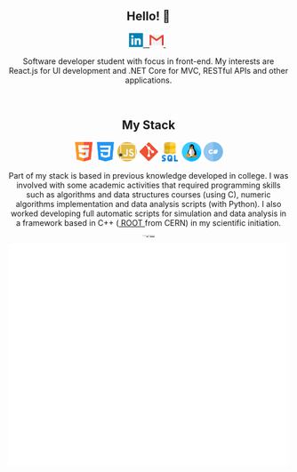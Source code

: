 <h2 align="center"> Hello! 👋 </h2>

<p align="center">
    <a target="_blank" href="https://www.linkedin.com/in/caique-campos1996/" > 
        <img src="icons/linkedin.svg" alt="LinkedIn"  width="25px"/> 
        &nbsp;
    </a>

  <a target="_blank" href="mailto:kaique.campos13@gmail.com"> 
    <img src="icons/gmail.svg" alt="GMail" width="25px">
  </a>
  &nbsp;

  <!--<a target="_blank" href="https://github.com/Oliveiras96"> 
     <img src="https://www.flaticon.com/svg/vstatic/svg/733/733609.svg?token=exp=1610838760~hmac=de205bfdd1b8e0ed16e6cc5cd3a5251a" alt="GitHub" width="25px">
  </a>
  &nbsp; -->

</p>

<p align="center">
 Software developer student with focus in front-end. My interests are React.js for UI development and .NET Core for MVC, RESTful APIs and other applications.
</p>

<br>
 
<h2 align="center"> My Stack </h2>

<p align="center">
  
  <img src="icons/html5.svg" width="35px">
 
  <img src="icons/css-3.svg" alt="css3" width="35px">
 
  <img src="icons/javascript.svg" alt="Javascript" width="35px">
  
  <img src="icons/git.png" alt="git" width="35px">
  
  <img src="icons/sql-server.svg" alt="SQL" width="35px">
  
  <img src="icons/linux.svg" alt="Linux" width="35px">

  <img src="icons/hashtag.svg" alt="csharp" width="35px">
 
  <!--<img src="icons/c.svg" alt="c" width="35px"> -->
  
  <!-- <img src="icons/python.svg" alt="Python" width="35px"> -->
  
</p>

<p align="center">
  Part of my stack is based in previous knowledge developed in college. 
  I was involved with some academic activities that required programming skills 
  such as algorithms and data structures courses (using C), numeric 
  algorithms implementation and data analysis scripts (with Python).
  I also worked developing full automatic scripts for simulation and data 
  analysis in a framework based in C++ 
  (<a target="_blank" href="https://root.cern/"> ROOT </a> from CERN) in my scientific initiation.
</p>

<p align="center" style="font-size:1px">
    Icons made by <a href="https://www.freepik.com" title="Freepik">Freepik</a> from <a href="https://www.flaticon.com/" title="Flaticon">www.flaticon.com</a>
</p>

<!-- <h3 align="center"> Projects </h3> -->

<!-- <p align="center">
  SOON!
</p> -->

<!-- <h3 align="center"> Interests </h3>
<ul>
  <li> Reactjs and React Native </li>
  <li> Node.js </li>
  <li> .NET </li>
  <li> (Non) Relational Databse Management Systems </li>
  <li> Agile Methodologies such as SCRUM </li>
  <li> Software architecture </li>
  <li> Docker </li>
</ul> -->

<!-- Metrics -->
<p align="center">
    <img src="https://github.com/Oliveiras96/Oliveiras96/blob/main/github-metrics.svg" alt="metrics"> 
</p>


